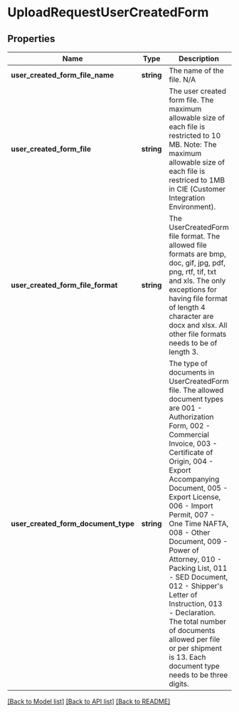# UploadRequestUserCreatedForm

## Properties
Name | Type | Description | Notes
------------ | ------------- | ------------- | -------------
**user_created_form_file_name** | **string** | The name of the file.  N/A | 
**user_created_form_file** | **string** | The user created form file.  The maximum allowable size of each file is restricted to 10 MB.                                                                                                                                                                                                         Note: The maximum allowable size of each file is restriced to 1MB in CIE (Customer Integration Environment). | 
**user_created_form_file_format** | **string** | The UserCreatedForm file format.  The allowed file formats are bmp, doc, gif, jpg, pdf, png, rtf, tif, txt and xls. The only exceptions for having file format of length 4 character are docx and xlsx. All other file formats needs to be of length 3. | 
**user_created_form_document_type** | **string** | The type of documents in UserCreatedForm file.  The allowed document types are 001 - Authorization Form, 002 - Commercial Invoice, 003 - Certificate of Origin, 004 - Export Accompanying Document, 005 - Export License, 006 - Import Permit, 007 - One Time NAFTA, 008 - Other Document, 009 - Power of Attorney, 010 - Packing List, 011 - SED Document, 012 - Shipper&#x27;s Letter of Instruction, 013 - Declaration. The total number of documents allowed per file or per shipment is 13. Each document type needs to be three digits. | 

[[Back to Model list]](../../README.md#documentation-for-models) [[Back to API list]](../../README.md#documentation-for-api-endpoints) [[Back to README]](../../README.md)

